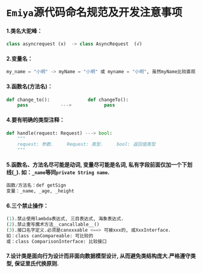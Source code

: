 # `Emiya`源代码命名规范及开发注意事项

#### 1.类名大驼峰：

```python
class asyncrequest (x)  -> class AsyncRequest  (√)
```


#### 2.变量名：

```python
my_name = "小明" -> myName = "小明" 或 myname = "小明", 虽然myName比较直观
```

#### 3.函数名(方法名)：

```python
def change_to():              def changeTo():
    pass            --->            pass
```

#### 4.要有明确的类型注释：

```python
def handle(request: Request) ---> bool:
    """
    request: 参数.     Request: 类型.     bool: 返回值类型
    """

```

#### 5.函数名、方法名尽可能是动词, 变量尽可能是名词, 私有字段前面仅加一个下划线(`_`). 如：`_name`等同`private String name`.

```python
函数/方法名：def getSign
变量：_name, _age, _height
```

#### 6.三个禁止操作：

```python
(1).禁止使用lambda表达式, 三目表达式, 海象表达式.
(2).禁止重写魔术方法__cancallable__()
(3).接口名字定义.必须是canxxxable <==> 可被xxx的, 或XxxInterface.
如：class canCompareable: 可比较的
或：class ComparisonInterface: 比较接口
```

#### 7.设计类是面向行为设计而非面向数据模型设计, 从而避免类结构庞大.严格遵守类型, 保证里氏代换原则.
